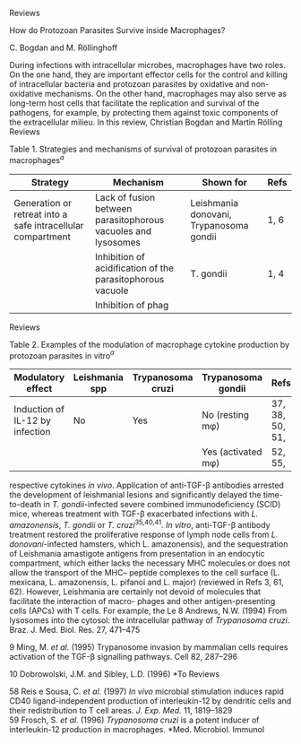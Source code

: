 
Reviews

How do Protozoan Parasites Survive inside Macrophages?

C. Bogdan and M. Röllinghoff

During infections with intracellular microbes, macrophages have two roles. On the one hand, they are important effector cells for the control and killing of intracellular bacteria and protozoan parasites by oxidative and non-oxidative mechanisms. On the other hand, macrophages may also serve as long-term host cells that facilitate the replication and survival of the pathogens, for example, by protecting them against toxic components of the extracellular milieu. In this review, Christian Bogdan and Martin Rölling
Reviews

Table 1. Strategies and mechanisms of survival of protozoan parasites in macrophages$^a$

| Strategy | Mechanism | Shown for | Refs |
| --- | --- | --- | --- |
| Generation or retreat into a safe intracellular compartment | Lack of fusion between parasitophorous vacuoles and lysosomes | Leishmania donovani, Trypanosoma gondii | 1, 6 |
|  | Inhibition of acidification of the parasitophorous vacuole | T. gondii | 1, 4 |
|  | Inhibition of phag
Reviews

Table 2. Examples of the modulation of macrophage cytokine production by protozoan parasites in vitro$^a$

| Modulatory effect | Leishmania spp | Trypanosoma cruzi | Trypanosoma gondii | Refs |
|-------------------|----------------|--------------------|--------------------|------|
| Induction of IL-12 by infection | No | Yes | No (resting mφ) | 37, 38, 50, 51, |
|                       |             |                    | Yes (activated mφ) | 52, 55, 
respective cytokines *in vivo*. Application of anti-TGF-β antibodies arrested the development of leishmanial lesions and significantly delayed the time-to-death in *T. gondii*-infected severe combined immunodeficiency (SCID) mice, whereas treatment with TGF-β exacerbated infections with *L. amazonensis*, *T. gondii* or *T. cruzi*<sup>35,40,41</sup>. *In vitro*, anti-TGF-β antibody treatment restored the proliferative response of lymph node cells from *L. donovani*-infected hamsters, which
L. amazonensis), and the sequestration of Leishmania amastigote antigens from presentation in an endocytic compartment, which either lacks the necessary MHC molecules or does not allow the transport of the MHC– peptide complexes to the cell surface (L. mexicana, L. amazonensis, L. pifanoi and L. major) (reviewed in Refs 3, 61, 62). However, Leishmania are certainly not devoid of molecules that facilitate the interaction of macro- phages and other antigen-presenting cells (APCs) with T cells. For example, the Le
8 Andrews, N.W. (1994) From lysosomes into the cytosol: the intracellular pathway of *Trypanosoma cruzi*. Braz. J. Med. Biol. Res. 27, 471–475

9 Ming, M. *et al.* (1995) Trypanosome invasion by mammalian cells requires activation of the TGF-β signalling pathways. Cell 82, 287–296

10 Dobrowolski, J.M. and Sibley, L.D. (1996) *To
Reviews

58 Reis e Sousa, C. *et al.* (1997) *In vivo* microbial stimulation induces rapid CD40 ligand-independent production of interleukin-12 by dendritic cells and their redistribution to T cell areas. *J. Exp. Med.* 11, 1819–1829  
59 Frosch, S. *et al.* (1996) *Trypanosoma cruzi* is a potent inducer of interleukin-12 production in macrophages. *Med. Microbiol. Immunol